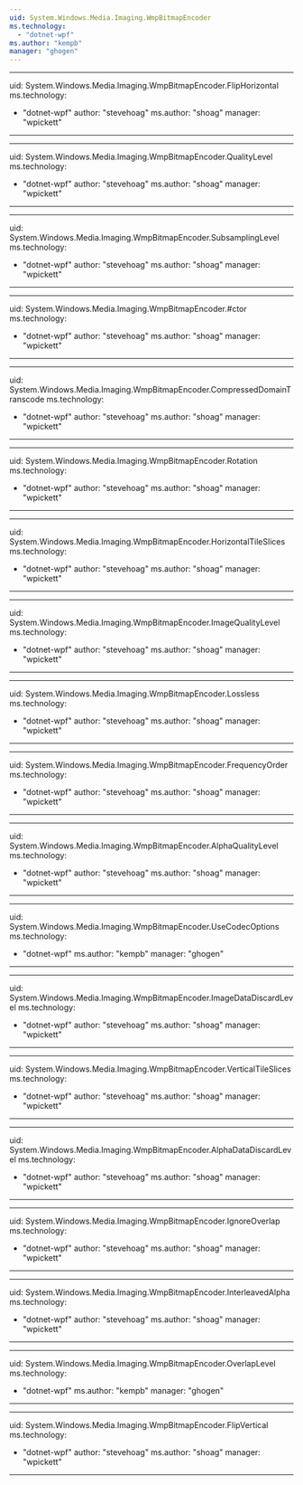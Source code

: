 ```yaml
---
uid: System.Windows.Media.Imaging.WmpBitmapEncoder
ms.technology: 
  - "dotnet-wpf"
ms.author: "kempb"
manager: "ghogen"
---
```


---
uid: System.Windows.Media.Imaging.WmpBitmapEncoder.FlipHorizontal
ms.technology: 
  - "dotnet-wpf"
author: "stevehoag"
ms.author: "shoag"
manager: "wpickett"
---

---
uid: System.Windows.Media.Imaging.WmpBitmapEncoder.QualityLevel
ms.technology: 
  - "dotnet-wpf"
author: "stevehoag"
ms.author: "shoag"
manager: "wpickett"
---

---
uid: System.Windows.Media.Imaging.WmpBitmapEncoder.SubsamplingLevel
ms.technology: 
  - "dotnet-wpf"
author: "stevehoag"
ms.author: "shoag"
manager: "wpickett"
---

---
uid: System.Windows.Media.Imaging.WmpBitmapEncoder.#ctor
ms.technology: 
  - "dotnet-wpf"
author: "stevehoag"
ms.author: "shoag"
manager: "wpickett"
---

---
uid: System.Windows.Media.Imaging.WmpBitmapEncoder.CompressedDomainTranscode
ms.technology: 
  - "dotnet-wpf"
author: "stevehoag"
ms.author: "shoag"
manager: "wpickett"
---

---
uid: System.Windows.Media.Imaging.WmpBitmapEncoder.Rotation
ms.technology: 
  - "dotnet-wpf"
author: "stevehoag"
ms.author: "shoag"
manager: "wpickett"
---

---
uid: System.Windows.Media.Imaging.WmpBitmapEncoder.HorizontalTileSlices
ms.technology: 
  - "dotnet-wpf"
author: "stevehoag"
ms.author: "shoag"
manager: "wpickett"
---

---
uid: System.Windows.Media.Imaging.WmpBitmapEncoder.ImageQualityLevel
ms.technology: 
  - "dotnet-wpf"
author: "stevehoag"
ms.author: "shoag"
manager: "wpickett"
---

---
uid: System.Windows.Media.Imaging.WmpBitmapEncoder.Lossless
ms.technology: 
  - "dotnet-wpf"
author: "stevehoag"
ms.author: "shoag"
manager: "wpickett"
---

---
uid: System.Windows.Media.Imaging.WmpBitmapEncoder.FrequencyOrder
ms.technology: 
  - "dotnet-wpf"
author: "stevehoag"
ms.author: "shoag"
manager: "wpickett"
---

---
uid: System.Windows.Media.Imaging.WmpBitmapEncoder.AlphaQualityLevel
ms.technology: 
  - "dotnet-wpf"
author: "stevehoag"
ms.author: "shoag"
manager: "wpickett"
---

---
uid: System.Windows.Media.Imaging.WmpBitmapEncoder.UseCodecOptions
ms.technology: 
  - "dotnet-wpf"
ms.author: "kempb"
manager: "ghogen"
---

---
uid: System.Windows.Media.Imaging.WmpBitmapEncoder.ImageDataDiscardLevel
ms.technology: 
  - "dotnet-wpf"
author: "stevehoag"
ms.author: "shoag"
manager: "wpickett"
---

---
uid: System.Windows.Media.Imaging.WmpBitmapEncoder.VerticalTileSlices
ms.technology: 
  - "dotnet-wpf"
author: "stevehoag"
ms.author: "shoag"
manager: "wpickett"
---

---
uid: System.Windows.Media.Imaging.WmpBitmapEncoder.AlphaDataDiscardLevel
ms.technology: 
  - "dotnet-wpf"
author: "stevehoag"
ms.author: "shoag"
manager: "wpickett"
---

---
uid: System.Windows.Media.Imaging.WmpBitmapEncoder.IgnoreOverlap
ms.technology: 
  - "dotnet-wpf"
author: "stevehoag"
ms.author: "shoag"
manager: "wpickett"
---

---
uid: System.Windows.Media.Imaging.WmpBitmapEncoder.InterleavedAlpha
ms.technology: 
  - "dotnet-wpf"
author: "stevehoag"
ms.author: "shoag"
manager: "wpickett"
---

---
uid: System.Windows.Media.Imaging.WmpBitmapEncoder.OverlapLevel
ms.technology: 
  - "dotnet-wpf"
ms.author: "kempb"
manager: "ghogen"
---

---
uid: System.Windows.Media.Imaging.WmpBitmapEncoder.FlipVertical
ms.technology: 
  - "dotnet-wpf"
author: "stevehoag"
ms.author: "shoag"
manager: "wpickett"
---
